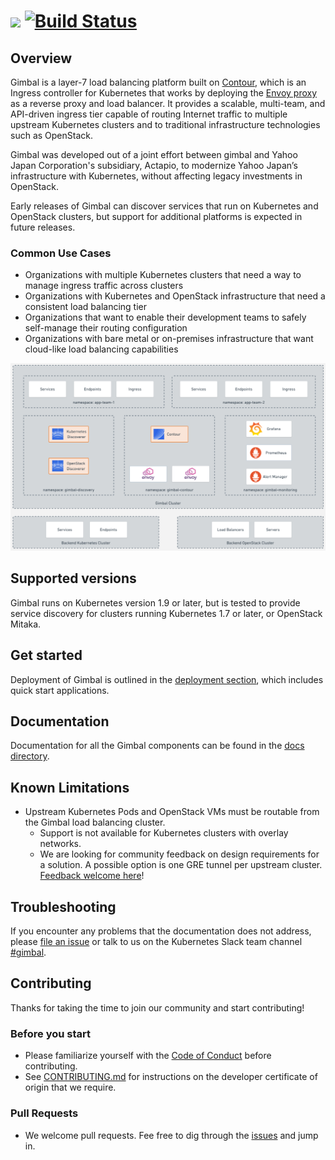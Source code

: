 # <img src="docs/images/gimbal-logo.png" width="400px" > [![Build Status](https://travis-ci.org/vmware-tanzu/gimbal.svg?branch=master)](https://travis-ci.org/vmware-tanzu/gimbal)

## Overview

Gimbal is a layer-7 load balancing platform built on [Contour](https://github.com/projectcontour/contour), which is an Ingress controller for Kubernetes that works by deploying the [Envoy proxy](https://www.envoyproxy.io/) as a reverse proxy and load balancer. It provides a scalable, multi-team, and API-driven ingress tier capable of routing Internet traffic to multiple upstream Kubernetes clusters and to traditional infrastructure technologies such as OpenStack.

Gimbal was developed out of a joint effort between gimbal and Yahoo Japan Corporation's subsidiary, Actapio, to modernize Yahoo Japan’s infrastructure with Kubernetes, without affecting legacy investments in OpenStack.

Early releases of Gimbal can discover services that run on Kubernetes and OpenStack clusters, but support for additional platforms is expected in future releases.

### Common Use Cases

* Organizations with multiple Kubernetes clusters that need a way to manage ingress traffic across clusters
* Organizations with Kubernetes and OpenStack infrastructure that need a consistent load balancing tier
* Organizations that want to enable their development teams to safely self-manage their routing configuration
* Organizations with bare metal or on-premises infrastructure that want cloud-like load balancing capabilities

![OverviewDiagram](docs/images/overview.png)

## Supported versions

Gimbal runs on Kubernetes version 1.9 or later, but is tested to provide service discovery for clusters running Kubernetes 1.7 or later, or OpenStack Mitaka.

## Get started

Deployment of Gimbal is outlined in the [deployment section](deployment/README.md), which includes quick start applications.

## Documentation

Documentation for all the Gimbal components can be found in the [docs directory](docs/README.md).


## Known Limitations

* Upstream Kubernetes Pods and OpenStack VMs must be routable from the Gimbal load balancing cluster.
  * Support is not available for Kubernetes clusters with overlay networks.
  * We are looking for community feedback on design requirements for a solution. A possible option is one GRE tunnel per upstream cluster. [Feedback welcome here](https://github.com/vmware-tanzu/gimbal/issues/39)!

## Troubleshooting

If you encounter any problems that the documentation does not address, please [file an issue](https://github.com/vmware-tanzu/gimbal/issues) or talk to us on the Kubernetes Slack team channel [#gimbal](https://kubernetes.slack.com/messages/gimbal).

## Contributing

Thanks for taking the time to join our community and start contributing!

### Before you start

- Please familiarize yourself with the [Code of Conduct](CODE_OF_CONDUCT.md) before contributing.
- See [CONTRIBUTING.md](CONTRIBUTING.md) for instructions on the developer certificate of origin that we require.

### Pull Requests

- We welcome pull requests. Fee free to dig through the [issues](https://github.com/vmware-tanzu/gimbal/issues) and jump in.
